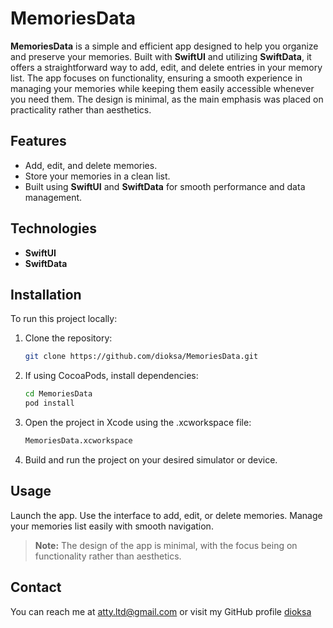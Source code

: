 # MemoriesData

**MemoriesData** is a simple and efficient app designed to help you organize and preserve your memories. Built with **SwiftUI** and utilizing **SwiftData**, it offers a straightforward way to add, edit, and delete entries in your memory list. The app focuses on functionality, ensuring a smooth experience in managing your memories while keeping them easily accessible whenever you need them. The design is minimal, as the main emphasis was placed on practicality rather than aesthetics.

## Features
- Add, edit, and delete memories.
- Store your memories in a clean list.
- Built using **SwiftUI** and **SwiftData** for smooth performance and data management.

## Technologies
- **SwiftUI**
- **SwiftData**

## Installation

To run this project locally:

1. Clone the repository:
   ```bash
   git clone https://github.com/dioksa/MemoriesData.git
2. If using CocoaPods, install dependencies:
   ```bash
   cd MemoriesData
   pod install

4. Open the project in Xcode using the .xcworkspace file:
   ```bash
   MemoriesData.xcworkspace

6. Build and run the project on your desired simulator or device.

## Usage
Launch the app.
Use the interface to add, edit, or delete memories.
Manage your memories list easily with smooth navigation.

> **Note:** The design of the app is minimal, with the focus being on functionality rather than aesthetics.

## Contact
You can reach me at atty.ltd@gmail.com or visit my GitHub profile [dioksa](https://github.com/dioksa)
